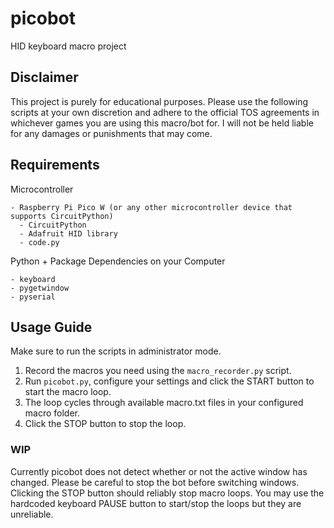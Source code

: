 # picobot
HID keyboard macro project

## Disclaimer

This project is purely for educational purposes. 
Please use the following scripts at your own discretion and adhere to the official TOS agreements in whichever games you are using this macro/bot for. 
I will not be held liable for any damages or punishments that may come. 

## Requirements

Microcontroller

```
- Raspberry Pi Pico W (or any other microcontroller device that supports CircuitPython)
  - CircuitPython
  - Adafruit HID library
  - code.py
```

Python + Package Dependencies on your Computer

```
- keyboard
- pygetwindow
- pyserial
```

## Usage Guide

Make sure to run the scripts in administrator mode. 

1. Record the macros you need using the `macro_recorder.py` script. 
2. Run `picobot.py`, configure your settings and click the START button to start the macro loop. 
3. The loop cycles through available macro.txt files in your configured macro folder. 
4. Click the STOP button to stop the loop. 

### WIP

Currently picobot does not detect whether or not the active window has changed. 
Please be careful to stop the bot before switching windows. 
Clicking the STOP button should reliably stop macro loops. 
You may use the hardcoded keyboard PAUSE button to start/stop the loops but they are unreliable. 

  
